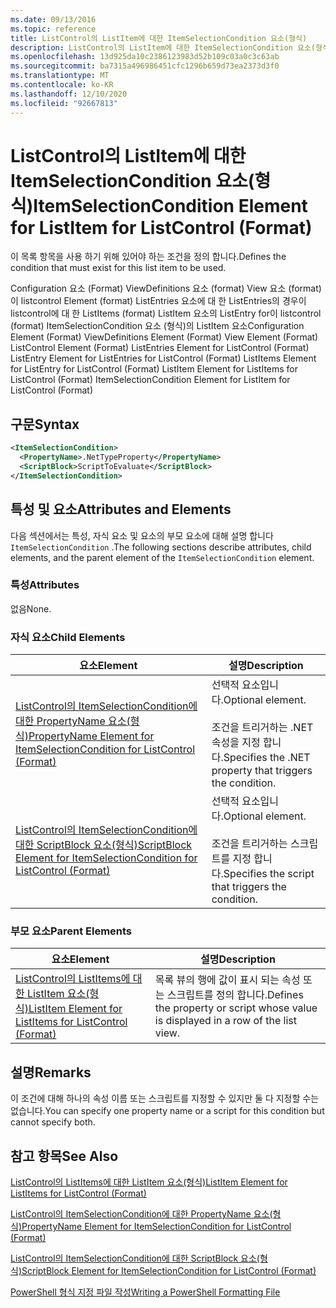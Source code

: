 ```yaml
---
ms.date: 09/13/2016
ms.topic: reference
title: ListControl의 ListItem에 대한 ItemSelectionCondition 요소(형식)
description: ListControl의 ListItem에 대한 ItemSelectionCondition 요소(형식)
ms.openlocfilehash: 13d925da10c2386123983d52b109c03a0c3c63ab
ms.sourcegitcommit: ba7315a496986451cfc1296b659d73ea2373d3f0
ms.translationtype: MT
ms.contentlocale: ko-KR
ms.lasthandoff: 12/10/2020
ms.locfileid: "92667813"
---
```

# <a name="itemselectioncondition-element-for-listitem-for-listcontrol-format"></a><span data-ttu-id="119eb-103">ListControl의 ListItem에 대한 ItemSelectionCondition 요소(형식)</span><span class="sxs-lookup"><span data-stu-id="119eb-103">ItemSelectionCondition Element for ListItem for ListControl (Format)</span></span>

<span data-ttu-id="119eb-104">이 목록 항목을 사용 하기 위해 있어야 하는 조건을 정의 합니다.</span><span class="sxs-lookup"><span data-stu-id="119eb-104">Defines the condition that must exist for this list item to be used.</span></span>

<span data-ttu-id="119eb-105">Configuration 요소 (Format) ViewDefinitions 요소 (format) View 요소 (format)이 listcontrol Element (format) ListEntries 요소에 대 한 ListEntries의 경우이 listcontrol에 대 한 ListItems (format) ListItem 요소의 ListEntry for이 listcontrol (format) ItemSelectionCondition 요소 (형식)의 ListItem 요소</span><span class="sxs-lookup"><span data-stu-id="119eb-105">Configuration Element (Format) ViewDefinitions Element (Format) View Element (Format) ListControl Element (Format) ListEntries Element for ListControl (Format) ListEntry Element for ListEntries for ListControl (Format) ListItems Element for ListEntry for ListControl (Format) ListItem Element for ListItems for ListControl (Format) ItemSelectionCondition Element for ListItem for ListControl (Format)</span></span>

## <a name="syntax"></a><span data-ttu-id="119eb-106">구문</span><span class="sxs-lookup"><span data-stu-id="119eb-106">Syntax</span></span>

```xml
<ItemSelectionCondition>
  <PropertyName>.NetTypeProperty</PropertyName>
  <ScriptBlock>ScriptToEvaluate</ScriptBlock>
</ItemSelectionCondition>
```

## <a name="attributes-and-elements"></a><span data-ttu-id="119eb-107">특성 및 요소</span><span class="sxs-lookup"><span data-stu-id="119eb-107">Attributes and Elements</span></span>

<span data-ttu-id="119eb-108">다음 섹션에서는 특성, 자식 요소 및 요소의 부모 요소에 대해 설명 합니다 `ItemSelectionCondition` .</span><span class="sxs-lookup"><span data-stu-id="119eb-108">The following sections describe attributes, child elements, and the parent element of the `ItemSelectionCondition` element.</span></span>

### <a name="attributes"></a><span data-ttu-id="119eb-109">특성</span><span class="sxs-lookup"><span data-stu-id="119eb-109">Attributes</span></span>

<span data-ttu-id="119eb-110">없음</span><span class="sxs-lookup"><span data-stu-id="119eb-110">None.</span></span>

### <a name="child-elements"></a><span data-ttu-id="119eb-111">자식 요소</span><span class="sxs-lookup"><span data-stu-id="119eb-111">Child Elements</span></span>

|<span data-ttu-id="119eb-112">요소</span><span class="sxs-lookup"><span data-stu-id="119eb-112">Element</span></span>|<span data-ttu-id="119eb-113">설명</span><span class="sxs-lookup"><span data-stu-id="119eb-113">Description</span></span>|
|-------------|-----------------|
|[<span data-ttu-id="119eb-114">ListControl의 ItemSelectionCondition에 대한 PropertyName 요소(형식)</span><span class="sxs-lookup"><span data-stu-id="119eb-114">PropertyName Element for ItemSelectionCondition for ListControl (Format)</span></span>](./propertyname-element-for-itemselectioncondition-for-listcontrol-format.md)|<span data-ttu-id="119eb-115">선택적 요소입니다.</span><span class="sxs-lookup"><span data-stu-id="119eb-115">Optional element.</span></span><br /><br /> <span data-ttu-id="119eb-116">조건을 트리거하는 .NET 속성을 지정 합니다.</span><span class="sxs-lookup"><span data-stu-id="119eb-116">Specifies the .NET property that triggers the condition.</span></span>|
|[<span data-ttu-id="119eb-117">ListControl의 ItemSelectionCondition에 대한 ScriptBlock 요소(형식)</span><span class="sxs-lookup"><span data-stu-id="119eb-117">ScriptBlock Element for ItemSelectionCondition for ListControl (Format)</span></span>](./scriptblock-element-for-itemselectioncondition-for-listcontrol-format.md)|<span data-ttu-id="119eb-118">선택적 요소입니다.</span><span class="sxs-lookup"><span data-stu-id="119eb-118">Optional element.</span></span><br /><br /> <span data-ttu-id="119eb-119">조건을 트리거하는 스크립트를 지정 합니다.</span><span class="sxs-lookup"><span data-stu-id="119eb-119">Specifies the script that triggers the condition.</span></span>|

### <a name="parent-elements"></a><span data-ttu-id="119eb-120">부모 요소</span><span class="sxs-lookup"><span data-stu-id="119eb-120">Parent Elements</span></span>

|<span data-ttu-id="119eb-121">요소</span><span class="sxs-lookup"><span data-stu-id="119eb-121">Element</span></span>|<span data-ttu-id="119eb-122">설명</span><span class="sxs-lookup"><span data-stu-id="119eb-122">Description</span></span>|
|-------------|-----------------|
|[<span data-ttu-id="119eb-123">ListControl의 ListItems에 대한 ListItem 요소(형식)</span><span class="sxs-lookup"><span data-stu-id="119eb-123">ListItem Element for ListItems for ListControl (Format)</span></span>](./listitem-element-for-listitems-for-listcontrol-format.md)|<span data-ttu-id="119eb-124">목록 뷰의 행에 값이 표시 되는 속성 또는 스크립트를 정의 합니다.</span><span class="sxs-lookup"><span data-stu-id="119eb-124">Defines the property or script whose value is displayed in a row of the list view.</span></span>|

## <a name="remarks"></a><span data-ttu-id="119eb-125">설명</span><span class="sxs-lookup"><span data-stu-id="119eb-125">Remarks</span></span>

<span data-ttu-id="119eb-126">이 조건에 대해 하나의 속성 이름 또는 스크립트를 지정할 수 있지만 둘 다 지정할 수는 없습니다.</span><span class="sxs-lookup"><span data-stu-id="119eb-126">You can specify one property name or a script for this condition but cannot specify both.</span></span>

## <a name="see-also"></a><span data-ttu-id="119eb-127">참고 항목</span><span class="sxs-lookup"><span data-stu-id="119eb-127">See Also</span></span>

[<span data-ttu-id="119eb-128">ListControl의 ListItems에 대한 ListItem 요소(형식)</span><span class="sxs-lookup"><span data-stu-id="119eb-128">ListItem Element for ListItems for ListControl (Format)</span></span>](./listitem-element-for-listitems-for-listcontrol-format.md)

[<span data-ttu-id="119eb-129">ListControl의 ItemSelectionCondition에 대한 PropertyName 요소(형식)</span><span class="sxs-lookup"><span data-stu-id="119eb-129">PropertyName Element for ItemSelectionCondition for ListControl (Format)</span></span>](./propertyname-element-for-itemselectioncondition-for-listcontrol-format.md)

[<span data-ttu-id="119eb-130">ListControl의 ItemSelectionCondition에 대한 ScriptBlock 요소(형식)</span><span class="sxs-lookup"><span data-stu-id="119eb-130">ScriptBlock Element for ItemSelectionCondition for ListControl (Format)</span></span>](./scriptblock-element-for-itemselectioncondition-for-listcontrol-format.md)

[<span data-ttu-id="119eb-131">PowerShell 형식 지정 파일 작성</span><span class="sxs-lookup"><span data-stu-id="119eb-131">Writing a PowerShell Formatting File</span></span>](./writing-a-powershell-formatting-file.md)
